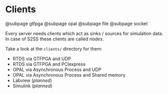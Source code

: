 # Clients

@subpage gtfpga
@subpage opal
@subpage file
@subpage socket

Every server needs clients which act as sinks / sources for simulation data. In case of S2SS these clients are called _nodes_.

Take a look at the `clients/` directory for them:

 - RTDS via GTFPGA and UDP
 - RTDS via GTFPGA and PCIexpress
 - OPAL via Asynchronous Process and UDP
 - OPAL via Asynchronous Process and Shared memory
 - Labview (*planned*)
 - Simulink (*planned*)
